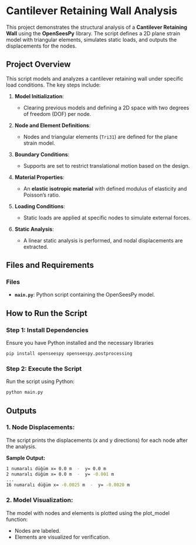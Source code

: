 # **Cantilever Retaining Wall Analysis**

This project demonstrates the structural analysis of a **Cantilever Retaining Wall** using the **OpenSeesPy** library. The script defines a 2D plane strain model with triangular elements, simulates static loads, and outputs the displacements for the nodes.

## **Project Overview**

This script models and analyzes a cantilever retaining wall under specific load conditions. The key steps include:

1. **Model Initialization**:

   - Clearing previous models and defining a 2D space with two degrees of freedom (DOF) per node.

2. **Node and Element Definitions**:

   - Nodes and triangular elements (`Tri31`) are defined for the plane strain model.

3. **Boundary Conditions**:

   - Supports are set to restrict translational motion based on the design.

4. **Material Properties**:

   - An **elastic isotropic material** with defined modulus of elasticity and Poisson’s ratio.

5. **Loading Conditions**:

   - Static loads are applied at specific nodes to simulate external forces.

6. **Static Analysis**:
   - A linear static analysis is performed, and nodal displacements are extracted.

## **Files and Requirements**

### **Files**

- **`main.py`**: Python script containing the OpenSeesPy model.

## How to Run the Script

### **Step 1: Install Dependencies**

Ensure you have Python installed and the necessary libraries

```bash
pip install openseespy openseespy.postprocessing
```

### **Step 2: Execute the Script**

Run the script using Python:

```bash
python main.py
```

## Outputs

### **1. Node Displacements:**

The script prints the displacements (x and y directions) for each node after the analysis.

**Sample Output:**

```bash
1 numaralı düğüm x= 0.0 m  -  y= 0.0 m
2 numaralı düğüm x= 0.0 m  -  y= -0.001 m
...
16 numaralı düğüm x= -0.0025 m  -  y= -0.0020 m
```

### **2. Model Visualization:**

The model with nodes and elements is plotted using the plot_model function:

- Nodes are labeled.
- Elements are visualized for verification.

